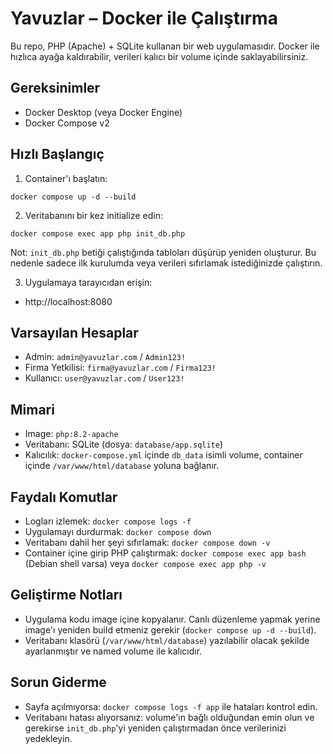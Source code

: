 # Yavuzlar – Docker ile Çalıştırma

Bu repo, PHP (Apache) + SQLite kullanan bir web uygulamasıdır. Docker ile hızlıca ayağa kaldırabilir, verileri kalıcı bir volume içinde saklayabilirsiniz.

## Gereksinimler
- Docker Desktop (veya Docker Engine)
- Docker Compose v2

## Hızlı Başlangıç
1) Container'ı başlatın:

```
docker compose up -d --build
```

2) Veritabanını bir kez initialize edin:

```
docker compose exec app php init_db.php
```

Not: `init_db.php` betiği çalıştığında tabloları düşürüp yeniden oluşturur. Bu nedenle sadece ilk kurulumda veya verileri sıfırlamak istediğinizde çalıştırın.

3) Uygulamaya tarayıcıdan erişin:
- http://localhost:8080

## Varsayılan Hesaplar
- Admin: `admin@yavuzlar.com` / `Admin123!`
- Firma Yetkilisi: `firma@yavuzlar.com` / `Firma123!`
- Kullanıcı: `user@yavuzlar.com` / `User123!`

## Mimari
- Image: `php:8.2-apache`
- Veritabanı: SQLite (dosya: `database/app.sqlite`)
- Kalıcılık: `docker-compose.yml` içinde `db_data` isimli volume, container içinde `/var/www/html/database` yoluna bağlanır.

## Faydalı Komutlar
- Logları izlemek: `docker compose logs -f`
- Uygulamayı durdurmak: `docker compose down`
- Veritabanı dahil her şeyi sıfırlamak: `docker compose down -v`
- Container içine girip PHP çalıştırmak: `docker compose exec app bash` (Debian shell varsa) veya `docker compose exec app php -v`

## Geliştirme Notları
- Uygulama kodu image içine kopyalanır. Canlı düzenleme yapmak yerine image'ı yeniden build etmeniz gerekir (`docker compose up -d --build`).
- Veritabanı klasörü (`/var/www/html/database`) yazılabilir olacak şekilde ayarlanmıştır ve named volume ile kalıcıdır.

## Sorun Giderme
- Sayfa açılmıyorsa: `docker compose logs -f app` ile hataları kontrol edin.
- Veritabanı hatası alıyorsanız: volume'ın bağlı olduğundan emin olun ve gerekirse `init_db.php`'yi yeniden çalıştırmadan önce verilerinizi yedekleyin.

